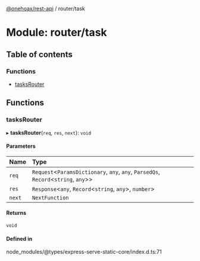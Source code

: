 [@onehoax/rest-api](../README.md) / router/task

# Module: router/task

## Table of contents

### Functions

- [tasksRouter](router_task.md#tasksrouter)

## Functions

### tasksRouter

▸ **tasksRouter**(`req`, `res`, `next`): `void`

#### Parameters

| Name | Type |
| :------ | :------ |
| `req` | `Request`<`ParamsDictionary`, `any`, `any`, `ParsedQs`, `Record`<`string`, `any`\>\> |
| `res` | `Response`<`any`, `Record`<`string`, `any`\>, `number`\> |
| `next` | `NextFunction` |

#### Returns

`void`

#### Defined in

node_modules/@types/express-serve-static-core/index.d.ts:71
